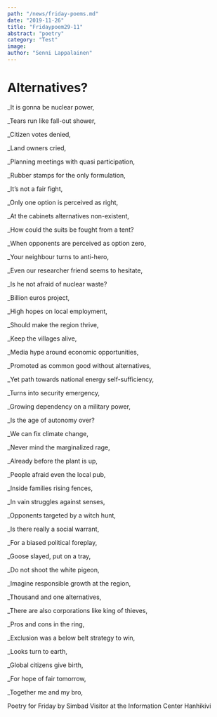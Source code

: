 ```yaml
---
path: "/news/friday-poems.md"
date: "2019-11-26"
title: "Fridaypoem29-11"
abstract: "poetry"
category: "Test"
image: 
author: "Senni Lappalainen"
---
```


# Alternatives?

_It is gonna be nuclear power,

_Tears run like fall-out shower,

_Citizen votes denied,

_Land owners cried,

_Planning meetings with quasi participation,

_Rubber stamps for the only formulation,

_It’s not a fair fight,

_Only one option is perceived as right,

_At the cabinets alternatives non-existent,

_How could the suits be fought from a tent?

_When opponents are perceived as option zero,

_Your neighbour turns to anti-hero,

_Even our researcher friend seems to hesitate,

_Is he not afraid of nuclear waste?

 
 

_Billion euros project,

_High hopes on local employment,

_Should make the region thrive,

_Keep the villages alive,

_Media hype around economic opportunities,

_Promoted as common good without alternatives,

_Yet path towards national energy self-sufficiency,

_Turns into security emergency,

_Growing dependency on a military power,

_Is the age of autonomy over?

 
 

_We can fix climate change,

_Never mind the marginalized rage,

_Already before the plant is up,

_People afraid even the local pub,

_Inside families rising fences,

_In vain struggles against senses,

_Opponents targeted by a witch hunt,

_Is there really a social warrant,

_For a biased political foreplay,

_Goose slayed, put on a tray,

 
 

_Do not shoot the white pigeon,

_Imagine responsible growth at the region,

_Thousand and one alternatives,

_There are also corporations like king of thieves,

_Pros and cons in the ring,

_Exclusion was a below belt strategy to win,

_Looks turn to earth,

_Global citizens give birth,

_For hope of fair tomorrow,

_Together me and my bro,



Poetry for Friday by
Simbad
Visitor at the Information Center Hanhikivi  
